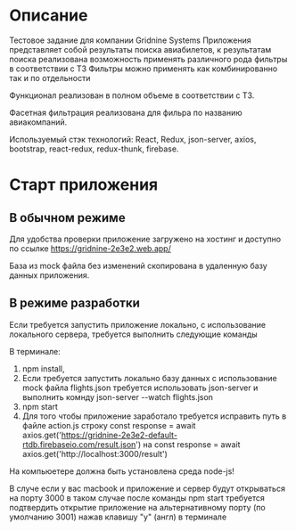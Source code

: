# Описание

Тестовое задание для компании Gridnine Systems
Приложения представляет собой результаты поиска авиабилетов, к результатам поиска реализована возможность применять различного рода фильтры в соответствии с ТЗ 
Фильтры можно применять как комбинированно так и по отдельности

Функционал реализован в полном объеме в соответствии с ТЗ.

Фасетная фильтрация реализована для фильра по названию авиакомпаний.

Используемый стэк технологий: React, Redux, json-server, axios, bootstrap, react-redux, redux-thunk, firebase.

# Старт приложения 

## В обычном режиме

Для удобства проверки приложение загружено на хостинг и доступно по ссылке 
https://gridnine-2e3e2.web.app/

База из mock файла без изменений скопирована в удаленную базу данных приложения.

## В режиме разработки

Если требуется запустить приложение локально, с использование локального сервера, требуется выполнить следующие команды

В терминале:

1) npm install,
2) Если требуется запустить локально базу данных с использование mock файла flights.json требуется использовать json-server и выполнить комнду json-server --watch flights.json
3) npm start
4) Для того чтобы приложение заработало требуется исправить путь в файле action.js строку const response = await axios.get('https://gridnine-2e3e2-default-rtdb.firebaseio.com/result.json') на  const response = await axios.get('http://localhost:3000/result')

На компьюетере должна быть установлена среда node-js!

В случе если у вас macbook и приложение и сервер будут открываться на порту 3000 в таком случае после команды npm start требуется подтвердить открытие приложение на альтернативному порту (по умолчанию 3001) нажав клавишу "y" (англ) в терминале 




